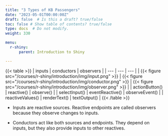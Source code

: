 ```yaml
---
title: "3 Types of KB Passengers"
date: "2023-05-01T00:00:00Z"
draft: false  # Is this a draft? true/false
toc: false # Show table of contents? true/false
type: docs  # Do not modify.
weight: 330

menu:
  r-shiny:
      parent: Introduction to Shiny

---
```


{{< table >}}
| inputs | conductors | observers |
|  ---   |    ---     |    ---    |
| {{< figure src="/courses/r-shiny/introduction/img/input.png" >}} | {{< figure src="/courses/r-shiny/introduction/img/conductor.png" >}} | {{< figure src="/courses/r-shiny/introduction/img/observer.png" >}} |
| actionButton() | reactive() | observe() |
| selectInput()  | eventReactive() | observeEvent() |
| reactiveValues() | renderText() | textOutput() |
{{< /table >}}

- Inputs are reactive sources. Reactive endpoints are called observers because they observe changes to inputs.

- Conductors act like both sources and endpoints. They depend on inputs, but they also provide inputs to other reactives.
